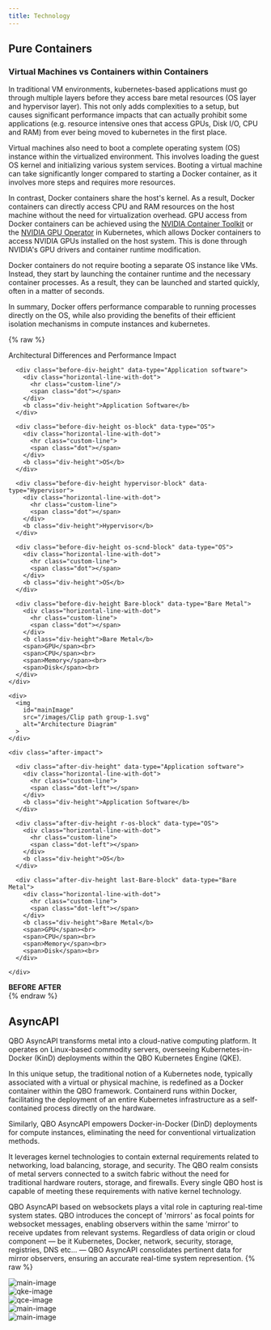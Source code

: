 ```yaml
---
title: Technology
---
```


## <i class='bx bxl-docker' ></i> Pure Containers

### Virtual Machines vs Containers within Containers

In traditional VM environments, kubernetes-based applications must go through multiple layers before they access bare metal resources (OS layer and hypervisor layer). This not only adds complexities to a setup, but causes significant performance impacts that can actually prohibit some applications (e.g. resource intensive ones that access GPUs, Disk I/O, CPU and RAM) from ever being moved to kubernetes in the first place.

Virtual machines also need to boot a complete operating system (OS) instance within the virtualized environment. This involves loading the guest OS kernel and initializing various system services. Booting a virtual machine can take significantly longer compared to starting a Docker container, as it involves more steps and requires more resources.

In contrast, Docker containers share the host's kernel. As a result, Docker containers can directly access CPU and RAM resources on the host machine without the need for virtualization overhead. GPU access from Docker containers can be achieved using the [NVIDIA Container Toolkit](https://docs.nvidia.com/datacenter/cloud-native/container-toolkit/latest/install-guide.html) or the [NVIDIA GPU Operator](https://docs.nvidia.com/datacenter/cloud-native/gpu-operator/latest/index.html) in Kubernetes, which allows Docker containers to access NVIDIA GPUs installed on the host system. This is done through NVIDIA's GPU drivers and container runtime modification.

Docker containers do not require booting a separate OS instance like VMs. Instead, they start by launching the container runtime and the necessary container processes. As a result, they can be launched and started quickly, often in a matter of seconds.

In summary, Docker offers performance comparable to running processes directly on the OS, while also providing the benefits of their efficient isolation mechanisms in compute instances and kubernetes.


<!-- {% preview "vms_vs_containers.svg" %} -->
{% raw %}
<div class="technology-main-div">
<main>
  <div class="virtual-mac-header">
    <p>Architectural Differences and Performance Impact</p>
  </div>
  <div class="befor-after-main-div">
    <div class="before-impact">

      <div class="before-div-height" data-type="Application software">
        <div class="horizontal-line-with-dot">
          <hr class="custom-line"/>
          <span class="dot"></span>
        </div>
        <b class="div-height">Application Software</b>
      </div>

      <div class="before-div-height os-block" data-type="OS">
        <div class="horizontal-line-with-dot">
          <hr class="custom-line">
          <span class="dot"></span>
        </div>
        <b class="div-height">OS</b>
      </div>

      <div class="before-div-height hypervisor-block" data-type="Hypervisor">
        <div class="horizontal-line-with-dot">
          <hr class="custom-line">
          <span class="dot"></span>
        </div>
        <b class="div-height">Hypervisor</b>
      </div>

      <div class="before-div-height os-scnd-block" data-type="OS">
        <div class="horizontal-line-with-dot">
          <hr class="custom-line">
          <span class="dot"></span>
        </div>
        <b class="div-height">OS</b>
      </div>

      <div class="before-div-height Bare-block" data-type="Bare Metal">
        <div class="horizontal-line-with-dot">
          <hr class="custom-line">
          <span class="dot"></span>
        </div>
        <b class="div-height">Bare Metal</b>
        <span>GPU</span><br>
        <span>CPU</span><br>
        <span>Memory</span><br>
        <span>Disk</span><br>
      </div>
    </div>

    <div>
      <img 
        id="mainImage" 
        src="/images/Clip path group-1.svg" 
        alt="Architecture Diagram"
      >
    </div>

    <div class="after-impact">

      <div class="after-div-height" data-type="Application software">
        <div class="horizontal-line-with-dot">
          <hr class="custom-line">
          <span class="dot-left"></span>
        </div>
        <b class="div-height">Application Software</b>
      </div>

      <div class="after-div-height r-os-block" data-type="OS">
        <div class="horizontal-line-with-dot">
          <hr class="custom-line">
          <span class="dot-left"></span>
        </div>
        <b class="div-height">OS</b>
      </div>

      <div class="after-div-height last-Bare-block" data-type="Bare Metal">
        <div class="horizontal-line-with-dot">
          <hr class="custom-line">
          <span class="dot-left"></span>
        </div>
        <b class="div-height">Bare Metal</b>
        <span>GPU</span><br>
        <span>CPU</span><br>
        <span>Memory</span><br>
        <span>Disk</span><br>
      </div>

    </div>
  </div>

  <div class="footer-content">
    <b>BEFORE</b>
    <b>AFTER</b>
  </div>
</main>
</div>
<script>
  const image = document.getElementById('mainImage');
  const blocks = document.querySelectorAll('.before-div-height, .after-div-height');
  const headingElements = document.querySelectorAll('.div-height');
  const customLines = document.querySelectorAll('.custom-line');
  const spanElements = document.querySelectorAll('.before-div-height span, .after-div-height span');

  function changeImage(type) {
    switch (type.toLowerCase()) {
      case 'application software':
        image.src = "/images/Clip path group.svg";
        break;
      case 'os':
        image.src = "/images/Clip path group (1).svg";
        break;
      case 'bare metal':
        image.src = "/images/bare matel.svg";
        break;
      case 'hypervisor':
        image.src = "/images/Clip path hyper.svg";
        break;
    }
  }

  function resetImage() {
    image.src = "/images/Clip path group-1.svg";
  }

  blocks.forEach(block => {
    const type = block.getAttribute('data-type').trim();

    block.addEventListener('mouseenter', () => {
      image.classList.add("zoom-in");
      changeImage(type);

      // Dim all
      headingElements.forEach(el => el.style.opacity = "0.2");
      customLines.forEach(line => line.style.opacity = "0.2");
      spanElements.forEach(span => span.style.opacity = "0.2");

      // Highlight all matching blocks
      headingElements.forEach(el => {
        if (el.textContent.trim().toLowerCase() === type.toLowerCase()) {
          el.style.opacity = "1";

          const line = el.previousElementSibling?.querySelector('.custom-line');
          if (line) line.style.opacity = "1";

          const spans = el.parentElement.querySelectorAll('span');
          spans.forEach(span => span.style.opacity = "1");
        }
      });
    });

    block.addEventListener('mouseleave', () => {
      image.classList.remove("zoom-in");
      resetImage();

      // Reset all
      headingElements.forEach(el => el.style.opacity = "1");
      customLines.forEach(line => line.style.opacity = "1");
      spanElements.forEach(span => span.style.opacity = "1");
    });
  });
</script>
{% endraw %}


## <i class='bx bx-cloud'></i> AsyncAPI

QBO AsyncAPI transforms metal into a cloud-native computing platform. It operates on Linux-based commodity servers, overseeing Kubernetes-in-Docker (KinD) deployments within the QBO Kubernetes Engine (QKE).

In this unique setup, the traditional notion of a Kubernetes node, typically associated with a virtual or physical machine, is redefined as a Docker container within the QBO framework. Containerd runs within Docker, facilitating the deployment of an entire Kubernetes infrastructure as a self-contained process directly on the hardware.

Similarly, QBO AsyncAPI empowers Docker-in-Docker (DinD) deployments for compute instances, eliminating the need for conventional virtualization methods.

It leverages kernel technologies to contain external requirements related to networking, load balancing, storage, and security. The QBO realm consists of metal servers connected to a switch fabric without the need for traditional hardware routers, storage, and firewalls. Every single QBO host is capable of meeting these requirements with native kernel technology.

QBO AsyncAPI based on websockets plays a vital role in capturing real-time system states. QBO introduces the concept of 'mirrors' as focal points for websocket messages, enabling observers within the same 'mirror' to receive updates from relevant systems. Regardless of data origin or cloud component — be it Kubernetes, Docker, network, security, storage, registries, DNS etc... — QBO AsyncAPI consolidates pertinent data for mirror observers, ensuring an accurate real-time system represention.
{% raw %}
 <div class="section-1">
         <div class="container">
            <div class="animation-img-main">
               <div class="engine-img">
                  <div class="engine-img-1">
                     <img src="/images/Main-Image-New.svg" alt="main-image">
                  </div>
                  <div class="engine-img-2">
                     <img src="/images/Main-Image-New-01.svg" alt="qke-image">
                  </div>
                  <div class="engine-img-3">
                     <img src="/images/Main-Image-New-02.svg" alt="qce-image">  
                  </div>
               </div>
               <div class="tab-image-main">
                  <div class="qke-col">
                     <img src="/images/QKE-New.svg" alt="main-image">
                  </div>
                  <div class="qke-col">
                     <img src="/images/QCE-New.svg" alt="main-image">
                  </div>
               </div>
            </div>
         </div>
      </div>
      <script>     

        document.addEventListener("DOMContentLoaded", function () {
         const images = document.querySelectorAll('.qke-col');

      images.forEach(item => {
      item.addEventListener('mouseover', function(event) {
         images.forEach(el => {
            el.style.opacity = (el === item) ? '1' : '0.2';
         });
      });

      item.addEventListener('mouseout', function(event) {
         images.forEach(el => {
            el.style.opacity = '1';
         });
      });
      });

       
   const engineImgs = {
      default: document.querySelector('.engine-img-1'),
      qke: document.querySelector('.engine-img-2'),
      qce: document.querySelector('.engine-img-3')
   };
 
   const qkeCols = document.querySelectorAll('.qke-col');
 
   function showImage(type) {
      Object.values(engineImgs).forEach(img => img.classList.remove('active'));
 
      if (type === 'qke') {
         engineImgs.qke.classList.add('active');
      } else if (type === 'qce') {
         engineImgs.qce.classList.add('active');
      } else {
         engineImgs.default.classList.add('active');
      }
   }
 
   showImage('default'); // Set initial
 
   qkeCols[0].addEventListener('mouseenter', () => showImage('qke'));
   qkeCols[1].addEventListener('mouseenter', () => showImage('qce'));
 
   qkeCols[0].addEventListener('mouseleave', () => showImage('default'));
   qkeCols[1].addEventListener('mouseleave', () => showImage('default'));
});


 
      </script>
{% endraw %}
<!-- {% preview "asyncapi.svg" %} -->
